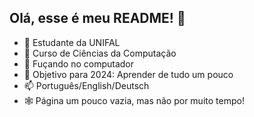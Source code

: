 ## Olá, esse é meu README! 👋

- 🔭 Estudante da UNIFAL
- 🌱 Curso de Ciências da Computação
- 🤔 Fuçando no computador
- 🐲 Objetivo para 2024: Aprender de tudo um pouco
- 📫 Português/English/Deutsch
- 🕸️ Página um pouco vazia, mas não por muito tempo!
